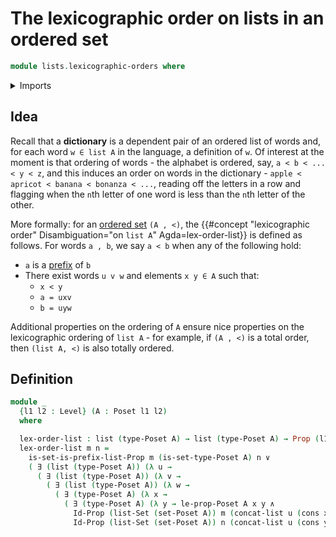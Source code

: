 # The lexicographic order on lists in an ordered set

```agda
module lists.lexicographic-orders where
```

<details><summary>Imports</summary>

```agda
open import foundation.universe-levels
open import foundation.existential-quantification
open import foundation-core.identity-types
open import lists.lists
open import lists.prefixes-lists
open import lists.concatenation-lists
open import order-theory.posets
open import foundation-core.propositions
open import foundation.conjunction
open import foundation.disjunction
open import foundation-core.sets
```

</details>

## Idea

Recall that a **dictionary** is a dependent pair of an ordered list of words
and, for each word `w ∈ list A` in the language, a definition of `w`. Of
interest at the moment is that ordering of words - the alphabet is ordered, say,
`a < b < ... < y < z`, and this induces an order on words in the dictionary -
`apple < apricot < banana < bonanza < ...`, reading off the letters in a row and
flagging when the `n`th letter of one word is less than the `n`th letter of the
other.

More formally: for an [ordered set](order-theory.posets.md) `(A , <)`, the
{{#concept "lexicographic order" Disambiguation="on `list A`" Agda=lex-order-list}}
is defined as follows. For words `a , b`, we say `a < b` when any of the
following hold:

- `a` is a [prefix](lists.prefixes-lists.md) of `b`
- There exist words `u v w` and elements `x y ∈ A` such that:
  - `x < y`
  - `a = uxv`
  - `b = uyw`

Additional properties on the ordering of `A` ensure nice properties on the
lexicographic ordering of `list A` - for example, if `(A , <)` is a total order,
then `(list A, <)` is also totally ordered.

## Definition

```agda
module _
  {l1 l2 : Level} (A : Poset l1 l2)
  where

  lex-order-list : list (type-Poset A) → list (type-Poset A) → Prop (l1 ⊔ l2)
  lex-order-list m n =
    is-set-is-prefix-list-Prop m (is-set-type-Poset A) n ∨
    ( ∃ (list (type-Poset A)) (λ u →
      ( ∃ (list (type-Poset A)) (λ v →
        ( ∃ (list (type-Poset A)) (λ w →
          ( ∃ (type-Poset A) (λ x →
            ( ∃ (type-Poset A) (λ y → le-prop-Poset A x y ∧
              Id-Prop (list-Set (set-Poset A)) m (concat-list u (cons x v)) ∧
              Id-Prop (list-Set (set-Poset A)) n (concat-list u (cons y w))))))))))))
```
